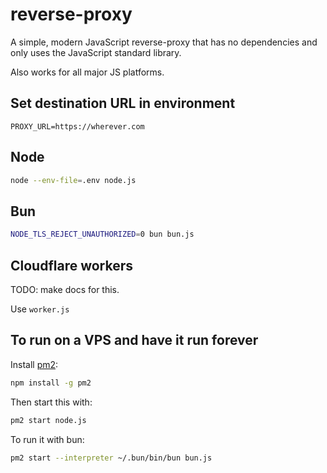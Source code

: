 # reverse-proxy

A simple, modern JavaScript reverse-proxy that has no dependencies and only uses the JavaScript standard library.

Also works for all major JS platforms. 

## Set destination URL in environment

```
PROXY_URL=https://wherever.com
```

## Node

```sh
node --env-file=.env node.js
```

## Bun

```sh
NODE_TLS_REJECT_UNAUTHORIZED=0 bun bun.js
```

## Cloudflare workers

TODO: make docs for this.

Use `worker.js`

## To run on a VPS and have it run forever

Install [pm2](https://github.com/Unitech/pm2):

```sh
npm install -g pm2
```

Then start this with:

```sh
pm2 start node.js
```

To run it with bun:

```sh
pm2 start --interpreter ~/.bun/bin/bun bun.js
```